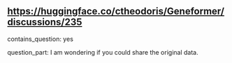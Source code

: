 ## https://huggingface.co/ctheodoris/Geneformer/discussions/235

contains_question: yes

question_part: I am wondering if you could share the original data.